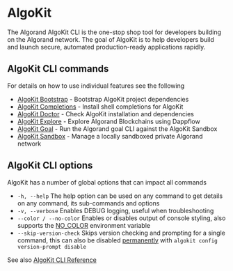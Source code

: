 # AlgoKit

The Algorand AlgoKit CLI is the one-stop shop tool for developers building on the Algorand network. The goal of AlgoKit is to help developers build and launch secure, automated production-ready applications rapidly.

## AlgoKit CLI commands

For details on how to use individual features see the following

- [AlgoKit Bootstrap](./features/bootstrap.md) - Bootstrap AlgoKit project dependencies
- [AlgoKit Completions](./features/completions.md) - Install shell completions for AlgoKit
- [AlgoKit Doctor](/features/doctor.md) - Check AlgoKit installation and dependencies
- [AlgoKit Explore](./features/explore.md) - Explore Algorand Blockchains using Dappflow
- [AlgoKit Goal](./features/goal.md) - Run the Algorand goal CLI against the AlgoKit Sandbox
- [AlgoKit Sandbox](./features/sandbox.md) - Manage a locally sandboxed private Algorand network

## AlgoKit CLI options

AlgoKit has a number of global options that can impact all commands

- `-h, --help` The help option can be used on any command to get details on any command, its sub-commands and options
- `-v, --verbose` Enables DEBUG logging, useful when troubleshooting
- `--color / --no-color` Enables or disables output of console styling, also supports the [NO_COLOR](https://no-color.org) environment variable
- `--skip-version-check` Skips version checking and prompting for a single command, this can also be disabled [permanently](./cli/index.md#version-prompt) with `algokit config version-prompt disable`

See also [AlgoKit CLI Reference](./cli/index.md)

